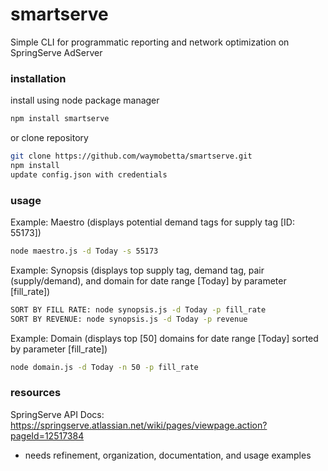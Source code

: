 # smartserve

Simple CLI for programmatic reporting and network optimization on SpringServe AdServer

### installation

install using node package manager
```bash
npm install smartserve
```

or clone repository
```bash
git clone https://github.com/waymobetta/smartserve.git
npm install
update config.json with credentials
```

### usage
Example: Maestro (displays potential demand tags for supply tag [ID: 55173])
```bash
node maestro.js -d Today -s 55173
```

Example: Synopsis (displays top supply tag, demand tag, pair (supply/demand), and domain for date range [Today] by parameter [fill_rate])
```bash
SORT BY FILL RATE: node synopsis.js -d Today -p fill_rate
SORT BY REVENUE: node synopsis.js -d Today -p revenue
```

Example: Domain (displays top [50] domains for date range [Today] sorted by parameter [fill_rate])
```bash
node domain.js -d Today -n 50 -p fill_rate
```

### resources
SpringServe API Docs: https://springserve.atlassian.net/wiki/pages/viewpage.action?pageId=12517384

* needs refinement, organization, documentation, and usage examples
